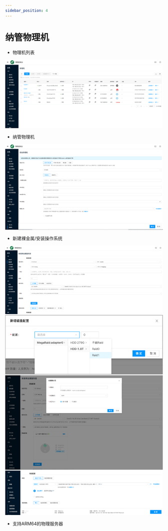 ```yaml
---
sidebar_position: 4
---
```


# 纳管物理机

- 物理机列表

![](./images/physicalmachinelist.png)

- 纳管物理机

![](./images/addphysicalmachine.png)

- 新建裸金属/安装操作系统

![](./images/createbaremetal.png)
![](./images/diskraid.png)
![](./images/fdisk.png)
![](./images/baremetalnetwork.png)

- 支持ARM64的物理服务器
